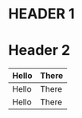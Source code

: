 <html>
<head>
<link href="C:\Users\Administrator\Google Drive\5-2-000 Anergy Projects Templates\Document Templates\Anergy Markdown Templates\Anergy_Standard_Markdown_Template.css" rel="stylesheet">
</head>

<body>

<script src='C:\Users\Administrator\Google Drive\5-2-000 Anergy Projects Templates\Document Templates\Anergy Markdown Templates\HTML Template Header.txt'>
</script>

<script src="C:\Users\Administrator\Google Drive\5-2-000 Anergy Projects Templates\Document Templates\Anergy Markdown Templates\Table of Contents.txt">
</script>

<script onload="htmlTableOfContents()"></script>

</html>

<body>

<div>

# HEADER 1 <br>

# Header 2 <br>

|Hello|There|
|-----|-----|
|Hello|There|
|Hello|There|

</div>

<html>

<script src='C:\Users\Administrator\Google Drive\5-2-000 Anergy Projects Templates\Document Templates\Anergy Markdown Templates\HTML Template Footer.txt'>
</script>

</html>
</body>
